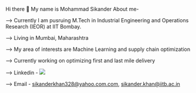 Hi there 👋
My name is Mohammad Sikander
About me-

--> Currently I am pusruing M.Tech in Industrial Engineering and Operations Research (IEOR) at IIT Bombay.

--> Living in Mumbai, Maharashtra

--> My area of interests are Machine Learning and supply chain optimization

--> Currently working on optimizing first and last mile delivery 

--> Linkedin - ![](https://www.linkedin.com/in/mohammad-sikander-khan-667794182/)

--> Email - sikanderkhan328@yahoo.com.com, sikander.khan@iitb.ac.in
